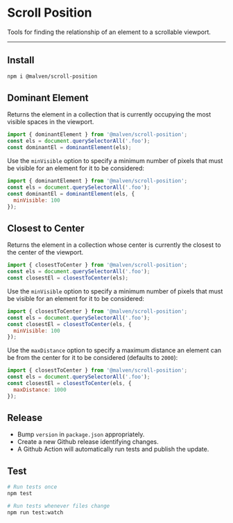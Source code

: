 # Scroll Position

Tools for finding the relationship of an element to a scrollable viewport.

---

## Install

```sh
npm i @malven/scroll-position
```

## Dominant Element

Returns the element in a collection that is currently occupying the most visible spaces in the viewport.

```js
import { dominantElement } from '@malven/scroll-position';
const els = document.querySelectorAll('.foo');
const dominantEl = dominantElement(els);
```

Use the `minVisible` option to specify a minimum number of pixels that must be visible for an element for it to be considered:

```js
import { dominantElement } from '@malven/scroll-position';
const els = document.querySelectorAll('.foo');
const dominantEl = dominantElement(els, {
  minVisible: 100
});
```

## Closest to Center

Returns the element in a collection whose center is currently the closest to the center of the viewport.

```js
import { closestToCenter } from '@malven/scroll-position';
const els = document.querySelectorAll('.foo');
const closestEl = closestToCenter(els);
```

Use the `minVisible` option to specify a minimum number of pixels that must be visible for an element for it to be considered:

```js
import { closestToCenter } from '@malven/scroll-position';
const els = document.querySelectorAll('.foo');
const closestEl = closestToCenter(els, {
  minVisible: 100
});
```

Use the `maxDistance` option to specify a maximum distance an element can be from the center for it to be considered (defaults to `2000`):

```js
import { closestToCenter } from '@malven/scroll-position';
const els = document.querySelectorAll('.foo');
const closestEl = closestToCenter(els, {
  maxDistance: 1000
});
```

## Release

- Bump `version` in `package.json` appropriately.
- Create a new Github release identifying changes.
- A Github Action will automatically run tests and publish the update.

## Test

```sh
# Run tests once
npm test

# Run tests whenever files change
npm run test:watch
```